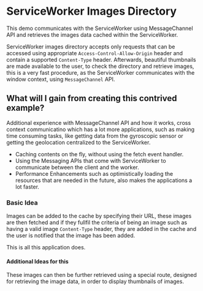# ServiceWorker Images Directory

This demo communicates with the ServiceWorker using MessageChannel API and 
retrieves the images data cached within the ServiceWorker.

ServiceWorker images directory accepts only requests that can be accessed
using appropriate `Access-Control-Allow-Origin` header and contain a 
supported `Content-Type` header. Afterwards, beautiful thumbnails are made
available to the user, to check the directory and retrieve images, this is a very
fast procedure, as the ServiceWorker communicates with the window context, using
`MessageChannel` API.

## What will I gain from creating this contrived example?

Additional experience with MessageChannel API and how it works, cross context communicatino
which has a lot more applications, such as making time consuming tasks, like getting data from the 
gyroscopic sensor or getting the geolocation centralized to the ServiceWorker.

- Caching contents on the fly, without using the fetch event handler.
- Using the Messaging APIs that come with ServiceWorker to communicate between the client
and the worker.
- Performance Enhancements such as optimistically loading the resources that are needed in the future,
  also makes the applications a lot faster.

### Basic Idea

Images can be added to the cache by specifying their URL, these images are then fetched
and if they fullfil the criteria of being an image such as having a valid image `Content-Type`
header, they are added in the cache and the user is notified that the image has been added.

This is all this application does.

#### Additional Ideas for this

These images can then be further retrieved using a special route, designed for
retrieving the image data, in order to display thumbnails of images.
